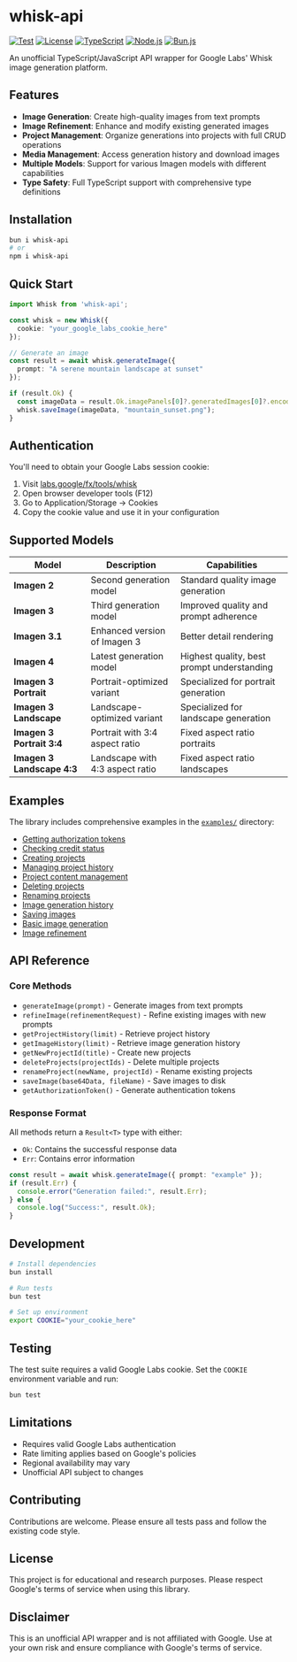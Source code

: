 # whisk-api

[![Test](https://github.com/rohitaryal/whisk-api/actions/workflows/test.yaml/badge.svg)](https://github.com/rohitaryal/whisk-api/actions/workflows/test.yaml)
[![License](https://img.shields.io/npm/l/whisk-api.svg)](https://github.com/rohitaryal/whisk-api/blob/main/LICENSE)
[![TypeScript](https://img.shields.io/badge/TypeScript-007ACC?logo=typescript&logoColor=white)](https://www.typescriptlang.org/)
[![Node.js](https://img.shields.io/badge/Node.js-339933?logo=node.js&logoColor=white)](https://nodejs.org/)
[![Bun.js](https://img.shields.io/badge/Bun.js-000000?logo=bun&logoColor=pink)](https://nodejs.org/)

An unofficial TypeScript/JavaScript API wrapper for Google Labs' Whisk image generation platform.

## Features

- **Image Generation**: Create high-quality images from text prompts
- **Image Refinement**: Enhance and modify existing generated images
- **Project Management**: Organize generations into projects with full CRUD operations
- **Media Management**: Access generation history and download images
- **Multiple Models**: Support for various Imagen models with different capabilities
- **Type Safety**: Full TypeScript support with comprehensive type definitions

## Installation

```bash
bun i whisk-api
# or
npm i whisk-api
```

## Quick Start

```typescript
import Whisk from 'whisk-api';

const whisk = new Whisk({
  cookie: "your_google_labs_cookie_here"
});

// Generate an image
const result = await whisk.generateImage({
  prompt: "A serene mountain landscape at sunset"
});

if (result.Ok) {
  const imageData = result.Ok.imagePanels[0]?.generatedImages[0]?.encodedImage;
  whisk.saveImage(imageData, "mountain_sunset.png");
}
```

## Authentication

You'll need to obtain your Google Labs session cookie:

1. Visit [labs.google/fx/tools/whisk](https://labs.google/fx/tools/whisk)
2. Open browser developer tools (F12)
3. Go to Application/Storage → Cookies
4. Copy the cookie value and use it in your configuration

## Supported Models

| Model | Description | Capabilities |
|-------|-------------|--------------|
| **Imagen 2** | Second generation model | Standard quality image generation |
| **Imagen 3** | Third generation model | Improved quality and prompt adherence |
| **Imagen 3.1** | Enhanced version of Imagen 3 | Better detail rendering |
| **Imagen 4** | Latest generation model | Highest quality, best prompt understanding |
| **Imagen 3 Portrait** | Portrait-optimized variant | Specialized for portrait generation |
| **Imagen 3 Landscape** | Landscape-optimized variant | Specialized for landscape generation |
| **Imagen 3 Portrait 3:4** | Portrait with 3:4 aspect ratio | Fixed aspect ratio portraits |
| **Imagen 3 Landscape 4:3** | Landscape with 4:3 aspect ratio | Fixed aspect ratio landscapes |

## Examples

The library includes comprehensive examples in the [`examples/`](examples/) directory:

- [Getting authorization tokens](examples/1_get_auth_tokens.ts)
- [Checking credit status](examples/2_get_credit_status.ts)
- [Creating projects](examples/3_create_new_project.ts)
- [Managing project history](examples/4_list_all_project_history.ts)
- [Project content management](examples/5_get_content_of_projects.ts)
- [Deleting projects](examples/6_delete_projects.ts)
- [Renaming projects](examples/7_rename_project.ts)
- [Image generation history](examples/8_get_image_generation_history.ts)
- [Saving images](examples/9_save_images.ts)
- [Basic image generation](examples/10_generate_image.ts)
- [Image refinement](examples/11_refine_image.ts)

## API Reference

### Core Methods

- `generateImage(prompt)` - Generate images from text prompts
- `refineImage(refinementRequest)` - Refine existing images with new prompts
- `getProjectHistory(limit)` - Retrieve project history
- `getImageHistory(limit)` - Retrieve image generation history
- `getNewProjectId(title)` - Create new projects
- `deleteProjects(projectIds)` - Delete multiple projects
- `renameProject(newName, projectId)` - Rename existing projects
- `saveImage(base64Data, fileName)` - Save images to disk
- `getAuthorizationToken()` - Generate authentication tokens

### Response Format

All methods return a `Result<T>` type with either:
- `Ok`: Contains the successful response data
- `Err`: Contains error information

```typescript
const result = await whisk.generateImage({ prompt: "example" });
if (result.Err) {
  console.error("Generation failed:", result.Err);
} else {
  console.log("Success:", result.Ok);
}
```

## Development

```bash
# Install dependencies
bun install

# Run tests
bun test

# Set up environment
export COOKIE="your_cookie_here"
```

## Testing

The test suite requires a valid Google Labs cookie. Set the `COOKIE` environment variable and run:

```bash
bun test
```

## Limitations

- Requires valid Google Labs authentication
- Rate limiting applies based on Google's policies
- Regional availability may vary
- Unofficial API subject to changes

## Contributing

Contributions are welcome. Please ensure all tests pass and follow the existing code style.

## License

This project is for educational and research purposes. Please respect Google's terms of service when using this library.

## Disclaimer

This is an unofficial API wrapper and is not affiliated with Google. Use at your own risk and ensure compliance with Google's terms of service.
